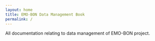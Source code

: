 ```yaml
---
layout: home
title: EMO-BON Data Management Book 
permalink: /
---
```


All documentation relating to data management of EMO-BON project.